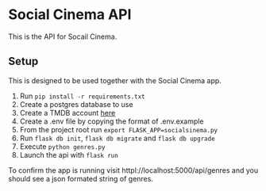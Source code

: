 # Social Cinema API

This is the API for Socail Cinema.

## Setup

This is designed to be used together with the Social Cinema app.

1. Run `pip install -r requirements.txt`
2. Create a postgres database to use
3. Create a TMDB account [here](https://www.themoviedb.org/)
4. Create a .env file by copying the format of .env.example
5. From the project root run `export FLASK_APP=socialsinema.py`
6. Run `flask db init`, `flask db migrate` and `flask db upgrade`
7. Execute `python genres.py`
8. Launch the api with `flask run`

To confirm the app is running visit httpl://localhost:5000/api/genres and you should see a json formated string of genres.

